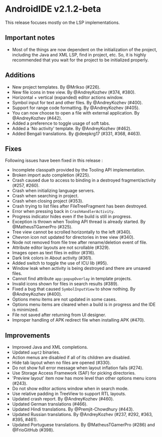 # **AndroidIDE v2.1.2-beta**

This release focuses mostly on the LSP implementations.

## Important notes

- Most of the things are now dependent on the initialization of the project, including the Java and XML LSP, find in project, etc. So, it is highly recommended that you wait for the project to be initialized properly.

## Additions

- New project templates. By @MrIkso (#226).
- New file icons in tree view. By @AndreyKozhev (#374, #380).
- Horizontal + vertical (expanded) editor actions window.
- Symbol input for text and other files. By @AndreyKozhev (#400).
- Support for range code formatting. By @AndreyKozhev (#405).
- You can now choose to open a file with external application. By @AndreyKozhev (#442).
- Added a preference to toggle usage of soft tabs.
- Added a 'No activity' template. By @AndreyKozhev (#462).
- Added Bengali translations. By @deepkrg17 (#331, #368, #463).

## Fixes

Following issues have been fixed in this release :

- Incomplete classpath provided by the Tooling API implementation.
- Broken import auto completion (#225).
- Crash caused due to access to binding in a destroyed fragment/activity (#257, #260).
- Crash when initializing language servers.
- Crash when searching in project.
- Crash when closing project (#353).
- Crash trying to list files after FileTreeFragment has been destroyed.
- Error when pressing back in `CrashHandlerActivity`.
- Progress indicator hides even if the build is still in progress.
- Exception is thrown when Tooling API thread is already started. By @MatheusTGamerPro (#325).
- Tree view cannot be scrolled horizontally to the left (#340).
- Chevron icon not updated for directories in tree view (#340).
- Node not removed from file tree after rename/deletion event of file.
- Attribute editor layouts are not scrollable (#329).
- Images open as text files in editor (#316).
- Dark link colors in About activity (#361).
- Added switch to toggle the use of ICU lib (#95).
- Window leak when activity is being destroyed and there are unsaved files.
- Cannot find attribute `app:popupOverlay` in template projects.
- Invalid icons shown for files in search results (#389).
- Fixed a bug that caused `SymbolInputView` to show nothing. By @AndreyKozhev (#400).
- Options menu items are not updated in some cases.
- Options menu items are cleared when a build is in progress and the IDE is minimized.
- File not saved after returning from UI designer.
- Improper handling of APK redirect file when installing APK (#470).

## Improvements

- Improved Java and XML completions.
- Updated `aapt2` binaries.
- Action menus are disabled if all of its children are disabled.
- Hide tab layout when no files are opened (#330).
- Do not show full error message when layout inflation fails (#274).
- Use Storage Access Framework (SAF) for picking directories.
- 'Preview layout' item now has more level than other options menu icons (#243).
- Do not show editor actions window when in search mode.
- Use relative padding in TreeView to support RTL layouts.
- Updated crash report. By @AndreyKozhev (#460).
- Updated German translations (#466).
- Updated Hindi translations. By @Premjit-Chowdhury (#443).
- Updated Russian translations. By @AndreyKozhev (#237, #292, #363, #395, #461).
- Updated Portuguese translations. By @MatheusTGamerPro (#286) and @FrioGitHub (#398).
